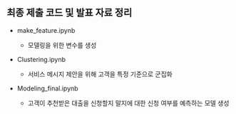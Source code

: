 ## 최종 제출 코드 및 발표 자료 정리

- make_feature.ipynb
  - 모델링을 위한 변수를 생성

- Clustering.ipynb
  - 서비스 메시지 제안을 위해 고객을 특정 기준으로 군집화
  
- Modeling_final.ipynb
  - 고객이 추천받은 대출을 신청할지 말지에 대한 신청 여부를 예측하는 모델 생성
